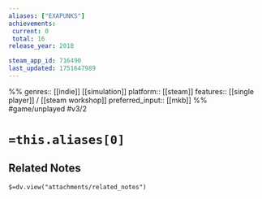 ```yaml
---
aliases: ["EXAPUNKS"]
achievements:
 current: 0
 total: 16
release_year: 2018

steam_app_id: 716490
last_updated: 1751647989
---
```

%%
genres:: [[indie]] [[simulation]]
platform:: [[steam]]
features:: [[single player]] / [[steam workshop]]
preferred_input:: [[mkb]]
%%
#game/unplayed
#v3/2

# `=this.aliases[0]`
## Related Notes
`$=dv.view("attachments/related_notes")`